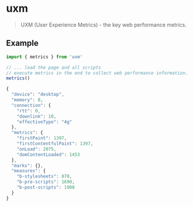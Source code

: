 # uxm

> UXM (User Experience Metrics) - the key web performance metrics.

## Example

```js
import { metrics } from 'uxm'

// ... load the page and all scripts
// execute metrics in the end to collect web performance information.
metrics()

{
  "device": "desktop",
  "memory": 8,
  "connection": {
    "rtt": 0,
    "downlink": 10,
    "effectiveType": "4g"
  },
  "metrics": {
    "firstPaint": 1397,
    "firstContentfulPaint": 1397,
    "onLoad": 2075,
    "domContentLoaded": 1453
  },
  "marks": {},
  "measures": {
    "b-stylesheets": 870,
    "b-pre-scripts": 1690,
    "b-post-scripts": 1908
  }
}
```
